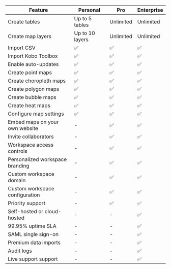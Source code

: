 
|Feature|Personal|Pro|Enterprise|
|--|--|--|--|
|Create tables|Up to 5 tables|Unlimited|Unlimited|
|Create map layers|Up to 10 layers|Unlimited|Unlimited|
|Import CSV|✅|✅|✅|
|Import Kobo Toolbox|✅|✅|✅|
|Enable auto-updates|✅|✅|✅|
|Create point maps|✅|✅|✅|
|Create choropleth maps|✅|✅|✅|
|Create polygon maps|✅|✅|✅|
|Create bubble maps|✅|✅|✅|
|Create heat maps|✅|✅|✅|
|Configure map settings|✅|✅|✅|
|Embed maps on your own website|-|✅|✅|
|Invite collaborators|-|✅|✅|
|Workspace access controls|-|✅|✅|
|Personalized workspace branding|-|✅|✅|
|Custom workspace domain|-|✅|✅|
|Custom workspace configuration|-|✅|✅|
|Priority support|-|✅|✅|
|Self-hosted or cloud-hosted|-|-|✅|
|99.95% uptime SLA|-|-|✅|
|SAML single sign-on|-|-|✅|
|Premium data imports|-|-|✅|
|Audit logs|-|-|✅|
|Live support support|-|-|✅|
